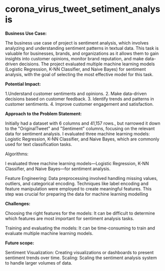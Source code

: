 # corona_virus_tweet_setiment_analysis

**Business Use Case:**

The business use case of project is sentiment analysis, which involves analyzing and understanding sentiment patterns in textual data. This task is valuable for businesses, brands, and organizations as it allows them to gain insights into customer opinions, monitor brand reputation, and make data-driven decisions. The project evaluated multiple machine learning models (Logistic Regression, K-NN Classifier, and Naive Bayes) for sentiment analysis, with the goal of selecting the most effective model for this task.

**Potential Impact:**

1.Understand customer sentiments and opinions.
2. Make data-driven decisions based on customer feedback.
3. Identify trends and patterns in customer sentiments.
4. Improve customer engagement and satisfaction.

**Approach to the Problem Statement:**

Initially had a dataset with 6 columns and 41,157 rows., but narrowed it down to the "OriginalTweet" and "Sentiment" columns, focusing on the relevant data for sentiment analysis. I evaluated three machine learning models: Logistic Regression, K-NN Classifier, and Naive Bayes, which are commonly used for text classification tasks.

Algorithms: 

I evaluated three machine learning models—Logistic Regression, K-NN Classifier, and Naive Bayes—for sentiment analysis.

Feature Engineering: Data preprocessing involved handling missing values, outliers, and categorical  encoding. Techniques like label encoding and feature manipulation were employed to create meaningful features. This step was crucial for preparing the data for machine learning modelling


**Challenges:**

Choosing the right features for the models: It can be difficult to determine which features are most important for sentiment analysis tasks.

Training and evaluating the models: It can be time-consuming to train and evaluate multiple machine learning models.


**Future scope:**

Sentiment Visualization: Creating visualizations or dashboards to present sentiment trends over time. Scaling: Scaling the sentiment analysis system to handle larger volumes of data.
